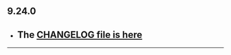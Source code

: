 ## 9.24.0

- ## The [CHANGELOG file is here](https://flutter-sound.canardoux.xyz/changelog.html)

-----------------------------------------------------------------------------------------------------------------------------------
